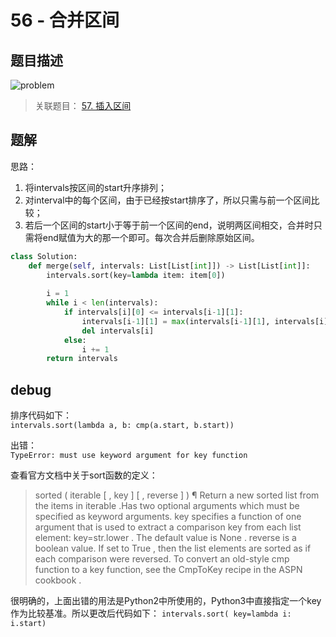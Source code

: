# 56 - 合并区间

## 题目描述
![problem](images/56.png)

>关联题目： [57. 插入区间](https://github.com/Rosevil1874/LeetCode/tree/master/Python-Solution/57_Insert-Interval)


## 题解
思路：
1. 将intervals按区间的start升序排列；
2. 对interval中的每个区间，由于已经按start排序了，所以只需与前一个区间比较；
3. 若后一个区间的start小于等于前一个区间的end，说明两区间相交，合并时只需将end赋值为大的那一个即可。每次合并后删除原始区间。

```python
class Solution:
    def merge(self, intervals: List[List[int]]) -> List[List[int]]:
        intervals.sort(key=lambda item: item[0])
        
        i = 1
        while i < len(intervals):
            if intervals[i][0] <= intervals[i-1][1]:
                intervals[i-1][1] = max(intervals[i-1][1], intervals[i][1])
                del intervals[i]
            else:
                i += 1
        return intervals
```

## debug
排序代码如下：  
`intervals.sort(lambda a, b: cmp(a.start, b.start))`  

出错：  
`TypeError: must use keyword argument for key function`

查看官方文档中关于sort函数的定义：
>sorted ( iterable [ , key ] [ , reverse ] ) ¶
Return a new sorted list from the items in iterable .Has two optional arguments which must be specified as keyword arguments.
key specifies a function of one argument that is used to extract a comparison key from each list element: key=str.lower . The default value is None .
reverse is a boolean value. If set to True , then the list elements are sorted as if each comparison were reversed.
To convert an old-style cmp function to a key function, see the CmpToKey recipe in the ASPN cookbook .

很明确的，上面出错的用法是Python2中所使用的，Python3中直接指定一个key作为比较基准。所以更改后代码如下：
`intervals.sort( key=lambda i: i.start)`